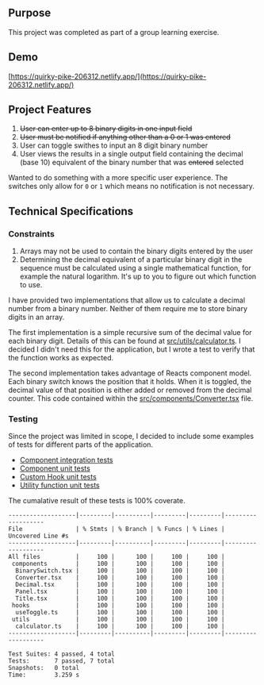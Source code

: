 ## Purpose

This project was completed as part of a group learning exercise.

## Demo

[https://quirky-pike-206312.netlify.app/](https://quirky-pike-206312.netlify.app/)

## Project Features

1.  ~~User can enter up to 8 binary digits in one input field~~
2.  ~~User must be notified if anything other than a 0 or 1 was entered~~
3.  User can toggle swithes to input an 8 digit binary number
4.  User views the results in a single output field containing the decimal (base 10) equivalent of the binary number that was ~~entered~~ selected

Wanted to do something with a more specific user experience. The switches only allow for `0` or `1` which means no notification is not necessary.

## Technical Specifications

### Constraints

1. Arrays may not be used to contain the binary digits entered by the user
2. Determining the decimal equivalent of a particular binary digit in the sequence must be calculated using a single mathematical function, for example the natural logarithm. It's up to you to figure out which function to use.

I have provided two implementations that allow us to calculate a decimal number from a binary number. Neither of them require me to store binary digits in an array.

The first implementation is a simple recursive sum of the decimal value for each binary digit. Details of this can be found at [src/utils/calculator.ts](src/utils/calculator.ts). I decided I didn't need this for the application, but I wrote a test to verify that the function works as expected.

The second implementation takes advantage of Reacts component model. Each binary switch knows the position that it holds. When it is toggled, the decimal value of that position is either added or removed from the decimal counter. This code contained within the [src/components/Converter.tsx](src/components/converter.tsx) file.

### Testing

Since the project was limited in scope, I decided to include some examples of tests for different parts of the application.

- [Component integration tests](src/components/__tests__/Converter.test.tsx)
- [Component unit tests](src/components/__tests__/Panel.test.tsx)
- [Custom Hook unit tests](src/hooks/__tests__/useToggle.test.ts)
- [Utility function unit tests](src/utils/__tests__/calculator.test.ts)

The cumalative result of these tests is 100% coverate.

```
-------------------|---------|----------|---------|---------|-------------------
File               | % Stmts | % Branch | % Funcs | % Lines | Uncovered Line #s
-------------------|---------|----------|---------|---------|-------------------
All files          |     100 |      100 |     100 |     100 |
 components        |     100 |      100 |     100 |     100 |
  BinarySwitch.tsx |     100 |      100 |     100 |     100 |
  Converter.tsx    |     100 |      100 |     100 |     100 |
  Decimal.tsx      |     100 |      100 |     100 |     100 |
  Panel.tsx        |     100 |      100 |     100 |     100 |
  Title.tsx        |     100 |      100 |     100 |     100 |
 hooks             |     100 |      100 |     100 |     100 |
  useToggle.ts     |     100 |      100 |     100 |     100 |
 utils             |     100 |      100 |     100 |     100 |
  calculator.ts    |     100 |      100 |     100 |     100 |
-------------------|---------|----------|---------|---------|-------------------

Test Suites: 4 passed, 4 total
Tests:       7 passed, 7 total
Snapshots:   0 total
Time:        3.259 s
```
